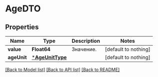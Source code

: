 # AgeDTO


## Properties
Name | Type | Description | Notes
------------ | ------------- | ------------- | -------------
**value** | **Float64** | Значение.  | [default to nothing]
**ageUnit** | [***AgeUnitType**](AgeUnitType.md) |  | [default to nothing]


[[Back to Model list]](../README.md#models) [[Back to API list]](../README.md#api-endpoints) [[Back to README]](../README.md)


